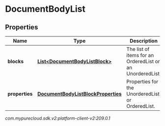 # DocumentBodyList


## Properties

| Name | Type | Description | Notes |
| ------------ | ------------- | ------------- | ------------- |
| **blocks** | [**List&lt;DocumentBodyListBlock&gt;**](DocumentBodyListBlock) | The list of items for an OrderedList or an UnorderedList. |  |
| **properties** | [**DocumentBodyListBlockProperties**](DocumentBodyListBlockProperties) | Properties for the UnorderedList or OrderedList. |  [optional] |




_com.mypurecloud.sdk.v2:platform-client-v2:209.0.1_
